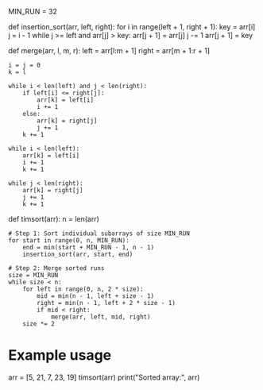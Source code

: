 MIN_RUN = 32

def insertion_sort(arr, left, right):
    for i in range(left + 1, right + 1):
        key = arr[i]
        j = i - 1
        while j >= left and arr[j] > key:
            arr[j + 1] = arr[j]
            j -= 1
        arr[j + 1] = key

def merge(arr, l, m, r):
    left = arr[l:m + 1]
    right = arr[m + 1:r + 1]

    i = j = 0
    k = l

    while i < len(left) and j < len(right):
        if left[i] <= right[j]:
            arr[k] = left[i]
            i += 1
        else:
            arr[k] = right[j]
            j += 1
        k += 1

    while i < len(left):
        arr[k] = left[i]
        i += 1
        k += 1

    while j < len(right):
        arr[k] = right[j]
        j += 1
        k += 1

def timsort(arr):
    n = len(arr)

    # Step 1: Sort individual subarrays of size MIN_RUN
    for start in range(0, n, MIN_RUN):
        end = min(start + MIN_RUN - 1, n - 1)
        insertion_sort(arr, start, end)

    # Step 2: Merge sorted runs
    size = MIN_RUN
    while size < n:
        for left in range(0, n, 2 * size):
            mid = min(n - 1, left + size - 1)
            right = min(n - 1, left + 2 * size - 1)
            if mid < right:
                merge(arr, left, mid, right)
        size *= 2

# Example usage
arr = [5, 21, 7, 23, 19]
timsort(arr)
print("Sorted array:", arr)
